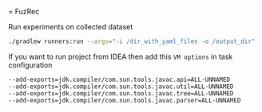 = FuzRec

Run experiments on collected dataset 

```bash
./gradlew runners:run --args="-i /dir_with_yaml_files -o /output_dir"
```

If you want to run project from IDEA then add this `VM options` in task configuration

```
--add-exports=jdk.compiler/com.sun.tools.javac.api=ALL-UNNAMED 
--add-exports=jdk.compiler/com.sun.tools.javac.util=ALL-UNNAMED 
--add-exports=jdk.compiler/com.sun.tools.javac.tree=ALL-UNNAMED 
--add-exports=jdk.compiler/com.sun.tools.javac.parser=ALL-UNNAMED
```